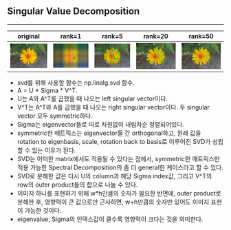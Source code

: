 ## Singular Value Decomposition
---

|original|rank=1|rank=5|rank=20|rank=50|
|:-:|:-:|:-:|:-:|:-:|
|![original](img/flower.jpg)|![rank=1](img/flower_rank_approximation_rank=1.jpg)|![rank=5](img/flower_rank_approximation_rank=5.jpg)|![rank=20](img/flower_rank_approximation_rank=20.jpg)|![rank=50](img/flower_rank_approximation_rank=50.jpg)|



- svd를 위해 사용할 함수는 np.linalg.svd 함수. 
- A = U * Sigma * V^T. 
- U는 A와 A^T를 곱했을 때 나오는 left singular vector이다. 
- V^T는 A^T와 A를 곱했을 때 나오는 right singular vector이다. 두 singular vector 모두 symmetric하다.
- Sigma는 eigenvector들로 따로 차원없이 내림차순 정렬되어있다.
- symmetric한 매트릭스는 eigenvector들 간 orthogonal하고, 원래 값을 rotation to eigenbasis, scale, rotation back to basis로 이루어진 SVD가 성립할 수 있는 이유가 된다.
- SVD는 어떠한 matrix에서도 적용될 수 있다는 점에서, symmetric한 매트릭스만 적용 가능한 Spectral Decomposition의 좀 더 general한 케이스라고 할 수 있다.
- SVD로 분해한 값은 다시 U의 column과 해당 Sigma index값, 그리고 V^T의 row의 outer product들의 합으로 나눌 수 있다.
- 이미지 하나를 표현하기 위해 w*h만큼의 숫자가 필요한 반면에, outer product로 분해한 후, 영향력이 큰 값으로만 근사하면, w+h만큼의 숫자만 있어도 이미지 표현이 가능한 것이다.
- eigenvalue, Sigma의 인덱스값이 클수록 영향력이 크다는 것을 의미한다.

